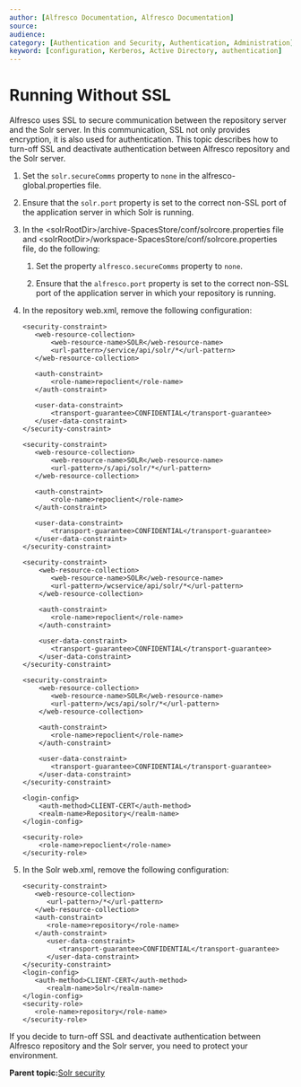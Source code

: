 ```yaml
---
author: [Alfresco Documentation, Alfresco Documentation]
source: 
audience: 
category: [Authentication and Security, Authentication, Administration]
keyword: [configuration, Kerberos, Active Directory, authentication]
---
```


# Running Without SSL

Alfresco uses SSL to secure communication between the repository server and the Solr server. In this communication, SSL not only provides encryption, it is also used for authentication. This topic describes how to turn-off SSL and deactivate authentication between Alfresco repository and the Solr server.

1.  Set the `solr.secureComms` property to `none` in the alfresco-global.properties file.

2.  Ensure that the `solr.port` property is set to the correct non-SSL port of the application server in which Solr is running.

3.  In the <solrRootDir\>/archive-SpacesStore/conf/solrcore.properties file and <solrRootDir\>/workspace-SpacesStore/conf/solrcore.properties file, do the following:

    1.  Set the property `alfresco.secureComms` property to `none`.

    2.  Ensure that the `alfresco.port` property is set to the correct non-SSL port of the application server in which your repository is running.

4.  In the repository web.xml, remove the following configuration:

    ```
    <security-constraint>
       <web-resource-collection>
           <web-resource-name>SOLR</web-resource-name>
           <url-pattern>/service/api/solr/*</url-pattern>
       </web-resource-collection>
    
       <auth-constraint>
           <role-name>repoclient</role-name>
       </auth-constraint>
    
       <user-data-constraint>
           <transport-guarantee>CONFIDENTIAL</transport-guarantee>
       </user-data-constraint>
    </security-constraint>
    
    <security-constraint>
       <web-resource-collection>
           <web-resource-name>SOLR</web-resource-name>
           <url-pattern>/s/api/solr/*</url-pattern>
       </web-resource-collection>
    
       <auth-constraint>
           <role-name>repoclient</role-name>
       </auth-constraint>
    
       <user-data-constraint>
           <transport-guarantee>CONFIDENTIAL</transport-guarantee>
       </user-data-constraint>
    </security-constraint>
    
    <security-constraint>
        <web-resource-collection>
           <web-resource-name>SOLR</web-resource-name>
           <url-pattern>/wcservice/api/solr/*</url-pattern>
        </web-resource-collection>
    
        <auth-constraint>
           <role-name>repoclient</role-name>
        </auth-constraint>
    
        <user-data-constraint>
           <transport-guarantee>CONFIDENTIAL</transport-guarantee>
        </user-data-constraint>
    </security-constraint>
    
    <security-constraint>
        <web-resource-collection>
           <web-resource-name>SOLR</web-resource-name>
           <url-pattern>/wcs/api/solr/*</url-pattern>
        </web-resource-collection>
    
        <auth-constraint>
           <role-name>repoclient</role-name>
        </auth-constraint>
    
        <user-data-constraint>
           <transport-guarantee>CONFIDENTIAL</transport-guarantee>
        </user-data-constraint>
    </security-constraint>
    
    <login-config>
        <auth-method>CLIENT-CERT</auth-method>
        <realm-name>Repository</realm-name>
    </login-config>
    
    <security-role>
        <role-name>repoclient</role-name>
    </security-role>
    ```

5.  In the Solr web.xml, remove the following configuration:

    ```
    <security-constraint>
       <web-resource-collection>
          <url-pattern>/*</url-pattern>
       </web-resource-collection>
       <auth-constraint>
          <role-name>repository</role-name>
       </auth-constraint>
          <user-data-constraint>
             <transport-guarantee>CONFIDENTIAL</transport-guarantee>
          </user-data-constraint>
    </security-constraint>
    <login-config>
       <auth-method>CLIENT-CERT</auth-method>
          <realm-name>Solr</realm-name>
    </login-config>
    <security-role>
       <role-name>repository</role-name>
    </security-role>
    ```


If you decide to turn-off SSL and deactivate authentication between Alfresco repository and the Solr server, you need to protect your environment.

**Parent topic:**[Solr security](../concepts/solrsecurity-intro.md)

